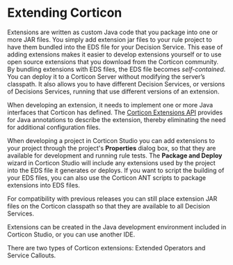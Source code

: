 # Extending Corticon

Extensions are written as custom Java code that you package into one or more JAR files. You simply add extension jar files to your rule project to have them bundled into the EDS file for your Decision Service. This ease of adding extensions makes it easier to develop extensions yourself or to use open source extensions that you download from the Corticon community. By bundling extensions with EDS files, the EDS file becomes _self-contained_. You can deploy it to a Corticon Server without modifying the server’s classpath. It also allows you to have different Decision Services, or versions of Decisions Services, running that use different versions of an extension.

When developing an extension, it needs to implement one or more Java interfaces that Corticon has defined. The [Corticon Extensions API](https://documentation.progress.com/output/Corticon/6.2.0/javadoc/Extensions/com/corticon/services/extensions/package-summary.html) provides for Java annotations to describe the extension, thereby eliminating the need for additional configuration files.

When developing a project in Corticon Studio you can add extensions to your project through the project's **Properties** dialog box, so that they are available for development and running rule tests. The **Package and Deploy** wizard in Corticon Studio will include any extensions used by the project into the EDS file it generates or deploys. If you want to script the building of your EDS files, you can also use the Corticon ANT scripts to package extensions into EDS files.

For compatibility with previous releases you can still place extension JAR files on the Corticon classpath so that they are available to all Decision Services.

Extensions can be created in the Java development environment included in Corticon Studio, or you can use another IDE.

There are two types of Corticon extensions: Extended Operators and Service Callouts.&#x20;
